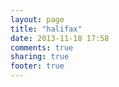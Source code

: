 ```yaml
---
layout: page
title: "halifax"
date: 2013-11-18 17:58
comments: true
sharing: true
footer: true
---
```

